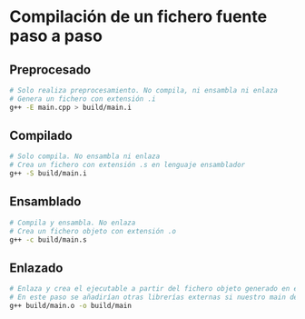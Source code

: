 # Compilación de un fichero fuente paso a paso

## Preprocesado
```bash
# Solo realiza preprocesamiento. No compila, ni ensambla ni enlaza
# Genera un fichero con extensión .i
g++ -E main.cpp > build/main.i
```
## Compilado
```bash
# Solo compila. No ensambla ni enlaza
# Crea un fichero con extensión .s en lenguaje ensamblador
g++ -S build/main.i
```
## Ensamblado
```bash
# Compila y ensambla. No enlaza
# Crea un fichero objeto con extensión .o
g++ -c build/main.s
```
## Enlazado
```bash
# Enlaza y crea el ejecutable a partir del fichero objeto generado en el paso anterior
# En este paso se añadirían otras librerías externas si nuestro main dependiera de ellas
g++ build/main.o -o build/main
```